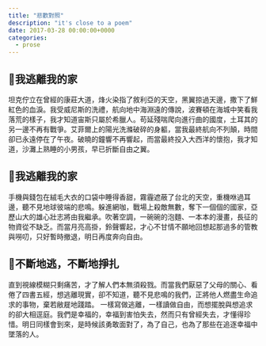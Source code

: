 ```yaml
---
title: "悲歡對照"
description: "it's close to a poem"
date: 2017-03-28 00:00:00+0000
categories:
  - prose
---
```



## 🪽我逃離我的家
坦克佇立在曾經的康莊大道，烽火染指了敘利亞的天空，黑翼掠過天邊，撒下了鮮紅色的血淚。我受威尼斯的洗禮，航向地中海淵遠的傳說，波賽頓在海城中笑看我落荒的樣子，我才知道宙斯只屬於希臘人。苟延殘喘爬向進行曲的國度，土耳其的另一邊不再有戰爭。艾菲爾上的陽光洗滌破碎的身軀，當我最終航向不列顛，時間卻已永遠停在了午夜。破曉的鐘響不再響起，而當最終投入大西洋的懷抱，我才知道，沙灘上熟睡的小男孩，早已折斷自由之翼。


## 🪽我逃離我的家
手機與錢包在絨毛大衣的口袋中睡得香甜，霧霾遮蔽了台北的天空，重機咻過耳邊，聽不見地球彼端的悲鳴。躲進網咖，戰場上殺敵無數，奪下一個個的國家，亞歷山大的雄心壯志將由我繼承。吹著空調，一碗碗的泡麵、一本本的漫畫，長征的物資從不缺乏。而當月亮高掛，鈴聲響起，才心不甘情不願地回想起那過多的管教與嘮叨，只好暫時撤退，明日再度奔向自由。


## 🪽不斷地逃，不斷地掙扎
直到視線模糊只剩痛苦，才了解人們本無須殺戮。而當我們厭惡了父母的關心、看倦了四書五經，想逃離現實，卻不知道，聽不見悲鳴的我們，正將他人燃盡生命追求的事物，棄若敝屣地踐踏。
一樣寫做逃離，一樣讀做自由，而想擺脫與想追求的卻大相逕庭。我們是幸福的，幸福到害怕失去，然而只有曾經失去，才懂得珍惜。明日同樣會到來，是時候該勇敢面對了，為了自己，也為了那些在追逐幸福中墜落的人。